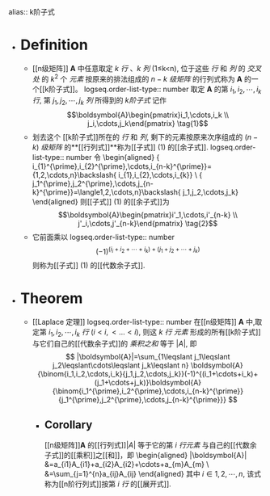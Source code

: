alias:: k阶子式

- # Definition
	- [[n级矩阵]] $\boldsymbol{A}$ 中任意取定 $k$ *行* 、$k$ *列* (1≤k<n), 位于这些 *行* 和 *列* 的 *交叉处* 的 $k^{2}$ 个 *元素* 按原来的排法组成的 $n-k$ *级矩阵* 的行列式称为 $\boldsymbol{A}$ 的一个[[k阶子式]]。
	  logseq.order-list-type:: number
	  取定 $\boldsymbol{A}$ 的第 $i_{1},i_2,\cdots,i_k$ *行*, 第 $j_1,j_2,\cdots,j_k$ *列* 所得到的 *k阶子式* 记作
	  $$\boldsymbol{A}\begin{pmatrix}i_1,\cdots,i_k \\
	  j_i,\cdots,j_k\end{pmatrix} \tag{1}$$
	- 划去这个 [[k阶子式]]所在的 *行* 和 *列*, 剩下的元素按原来次序组成的 $(n-k)$ *级矩阵* 的**[[行列式]]**称为[[子式]] $(1)$ 的[[余子式]].
	  logseq.order-list-type:: number
	  令
	  \begin{aligned}
	  \{ i_{1}^{\prime},i_{2}^{\prime},\cdots,i_{n-k}^{\prime}\}=\{1,2,\cdots,n\}\backslash\{ i_{1},i_{2},\cdots,i_{k}\} \\ 
	  \{ j_1^{\prime},j_2^{\prime},\cdots,j_{n-k}^{\prime}\}=\langle1,2,\cdots,n\}\backslash\{ j_1,j_2,\cdots,j_k\} 
	  \end{aligned}
	  则[[子式]] $(1)$ 的[[余子式]]为
	  $$\boldsymbol{A}\begin{pmatrix}i'_1,\cdots,i'_{n-k} \\
	  j'_i,\cdots,j'_{n-k}\end{pmatrix} \tag{2}$$
	- 它前面乘以
	  logseq.order-list-type:: number
	  $$(-1)^{(i_i+i_2+\cdots+i_k)+(j_1+j_2+\cdots+j_k)}$$
	  则称为[[子式]] $(1)$ 的[[代数余子式]].
- # Theorem
	- [[Laplace 定理]]
	  logseq.order-list-type:: number
	  在[[n级矩阵]] $\boldsymbol{A}$ 中,取定第 $i_1,i_2,\cdots,i_k$ *行* ($i<i,<…<i$), 则这 $k$ *行* *元素* 形成的所有[[k阶子式]]与它们自己的[[代数余子式]]的 *乘积之和* 等于 $|A|$, 即
	  $$
	  |\boldsymbol{A}|=\sum_{1\leqslant j_1\leqslant j_2\leqslant\cdots\leqslant j_k\leqslant n}
	  \boldsymbol{A}{\binom{i_1,i_2,\cdots,i_k}{j_1,j_2,\cdots,j_k}}(-1)^{(i_1+\cdots+i_k)+(j_1+\cdots+j_k)}\boldsymbol{A}{\binom{i_1^{\prime},i_2^{\prime},\cdots,i_{n-k}^{\prime}}{j_1^{\prime},j_2^{\prime},\cdots,j_{n-k}^{\prime}}}
	  $$
		- ## Corollary
		  [[n级矩阵]]$\boldsymbol{A}$ 的[[行列式]]$|A|$ 等于它的第 $i$ *行元素* 与自己的[[代数余子式]]的[[乘积]]之[[和]]，即
		  \begin{aligned}
		  |\boldsymbol{A}| &=a_{i1}A_{i1}+a_{i2}A_{i2}+\cdots+a_{m}A_{m} \\
		  &=\sum_{j=1}^{n}a_{ij}A_{ij} 
		  \end{aligned}
		  其中 $i\in{1,2,\cdots,n}$, 
		  该式称为[[n阶行列式]]按第 $i$ *行* 的[[展开式]].